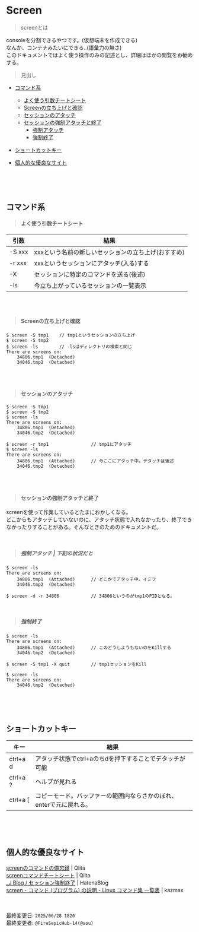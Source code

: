 # Screen
> screenとは

consoleを分割できるやつです。(仮想端末を作成できる)<br>
なんか、コンテナみたいにできる..(語彙力の無さ)<br>
このドキュメントではよく使う操作のみの記述とし、詳細はほかの閲覧をお勧めする。
<br>
> 見出し
- [コマンド系](#コマンド系)
    - [よく使う引数チートシート](#よく使う引数チートシート)
    - [Screenの立ち上げと確認](#screenの立ち上げと確認)
    - [セッションのアタッチ](#セッションのアタッチ)
    - [セッションの強制アタッチと終了](#セッションの強制アタッチと終了)
        - [強制アタッチ](#強制アタッチ--下記の状況だと)
        - [強制終了](#強制終了)

- [ショートカットキー](#ショートカットキー)
- [個人的な優良なサイト](#個人的な優良なサイト)

<br>
<br><br>

## コマンド系
> #### よく使う引数チートシート

|引数|結果|
|----|----|
| -S xxx | xxxという名前の新しいセッションの立ち上げ(おすすめ)|
| -r xxx | xxxというセッションにアタッチ(入る)する|
| -X     | セッションに特定のコマンドを送る(後述)|
| -ls    | 今立ち上がっているセッションの一覧表示|

<br><br>


> #### Screenの立ち上げと確認
```
$ screen -S tmp1    // tmp1というセッションの立ち上げ 
$ screen -S tmp2
$ screen -ls        // -lsはディレクトリの検索と同じ
There are screens on:
    34806.tmp1	(Detached)
    34046.tmp2	(Detached)
```
<br><br>

> #### セッションのアタッチ
```
$ screen -S tmp1
$ screen -S tmp2
$ screen -ls
There are screens on:
    34806.tmp1	(Detached)
    34046.tmp2	(Detached)

$ screen -r tmp1                // tmp1にアタッチ
$ screen -ls
There are screens on:
    34806.tmp1	(Attached)      // 今ここにアタッチ中。デタッチは後述
    34046.tmp2	(Detached)
```
<br><br>


> #### セッションの強制アタッチと終了

screenを使って作業しているとたまにおかしくなる。<br>
どこからもアタッチしていないのに、アタッチ状態で入れなかったり、終了できなかったりすることがある。そんなときのためのドキュメントだ。

<br>

> ##### 強制アタッチ | 下記の状況だと
```
$ screen -ls
There are screens on:
    34806.tmp1	(Attached)      // どこかでアタッチ中。イミフ
    34046.tmp2	(Detached)

$ screen -d -r 34806            // 34806というのがtmp1のPIDとなる。
```
<br>

> ##### 強制終了
```
$ screen -ls
There are screens on:
    34806.tmp1	(Attached)      // このどうしようもないのをKillする
    34046.tmp2	(Detached)

$ screen -S tmp1 -X quit        // tmp1セッションをKill

$ screen -ls
There are screens on:
    34046.tmp2	(Detached)
```
<br><br><br>

## ショートカットキー
|キー|結果|
|-----|-----|
|ctrl+a d|アタッチ状態でctrl+aのちdを押下することでデタッチが可能|
|ctrl+a ?|ヘルプが見れる|
|ctrl+a [|コピーモード。バッファーの範囲内ならさかのぼれ、enterで元に戻れる。|

<br><br><br>

## 個人的な優良なサイト
[screenのコマンドの備忘録](https://qiita.com/mgoldchild/items/e336618487eb7d90f6d4) | Qiita<br>
[screenコマンドチートシート](https://qiita.com/mishiwata1015/items/0e26127cd1e774b2989a) | Qiita<br>
[_J Blog / セッション強制終了](https://jimsei.hatenablog.com/entry/20111022/1319286614) | HatenaBlog<br>
[screen - コマンド (プログラム) の説明 - Linux コマンド集 一覧表](https://kazmax.zpp.jp/cmd/s/screen.1.html) | kazmax
<br><br><br>

最終変更日: `2025/06/28 1820`<br>
最終変更者: `@FireSepicHub-14(@sou)`